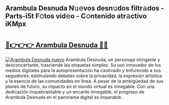 ## Arambula Desnuda N𝚞𝚎vos desn𝚞dos filtr𝚊dos - Parts-i5t F𝚘tos vid𝚎o - C𝚘ntenido atr𝚊ctivo iKMpx

# <h2><a href="http://mb92ar.tromn.icu/?c=Arambula+Desnuda">🔗👉👉👉 Arambula Desnuda 🔗🔗</a></h2>

[![Arambula Desnuda nuevo](https://i.imgur.com/pEAQMta.gif)](http://mb92ar.tromn.icu/?c=Arambula+Desnuda)
Arambula Desnuda, un personaje intrigante y desconcertante, trasciende las etiquetas simples. Su uso innovador de los medios digitales para la autopresentación ha cautivado y enfurecido a sus seguidores, estimulando debates sobre la privacidad, la expresión artística y la esencia de las comunidades en línea. A pesar de la ambigüedad de sus planes de futuro, su impacto en el mundo virtual es innegable. Con una dedicación inquebrantable y un encanto innegable, el progreso de Arambula Desnuda en el panorama digital es imparable.
